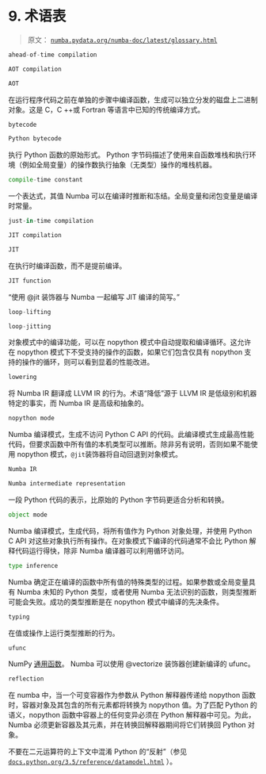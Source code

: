 # 9. 术语表

> 原文： [`numba.pydata.org/numba-doc/latest/glossary.html`](http://numba.pydata.org/numba-doc/latest/glossary.html)

```py
ahead-of-time compilation
```

```py
AOT compilation
```

```py
AOT
```

在运行程序代码之前在单独的步骤中编译函数，生成可以独立分发的磁盘上二进制对象。这是 C，C ++或 Fortran 等语言中已知的传统编译方式。

```py
bytecode
```

```py
Python bytecode
```

执行 Python 函数的原始形式。 Python 字节码描述了使用来自函数堆栈和执行环境（例如全局变量）的操作数执行抽象（无类型）操作的堆栈机器。

```py
compile-time constant
```

一个表达式，其值 Numba 可以在编译时推断和冻结。全局变量和闭包变量是编译时常量。

```py
just-in-time compilation
```

```py
JIT compilation
```

```py
JIT
```

在执行时编译函数，而不是提前编译。

```py
JIT function
```

“使用 @jit 装饰器与 Numba 一起编写 JIT 编译的简写。”

```py
loop-lifting
```

```py
loop-jitting
```

对象模式中的编译功能，可以在 nopython 模式中自动提取和编译循环。这允许在 nopython 模式下不受支持的操作的函数，如果它们包含仅具有 nopython 支持的操作的循环，则可以看到显着的性能改进。

```py
lowering
```

将 Numba IR 翻译成 LLVM IR 的行为。术语“降低”源于 LLVM IR 是低级别和机器特定的事实，而 Numba IR 是高级和抽象的。

```py
nopython mode
```

Numba 编译模式，生成不访问 Python C API 的代码。此编译模式生成最高性能代码，但要求函数中所有值的本机类型可以推断。除非另有说明，否则如果不能使用 nopython 模式，`@jit`装饰器将自动回退到对象模式。

```py
Numba IR
```

```py
Numba intermediate representation
```

一段 Python 代码的表示，比原始的 Python 字节码更适合分析和转换。

```py
object mode
```

Numba 编译模式，生成代码，将所有值作为 Python 对象处理，并使用 Python C API 对这些对象执行所有操作。在对象模式下编译的代码通常不会比 Python 解释代码运行得快，除非 Numba 编译器可以利用循环访问。

```py
type inference
```

Numba 确定正在编译的函数中所有值的特殊类型的过程。如果参数或全局变量具有 Numba 未知的 Python 类型，或者使用 Numba 无法识别的函数，则类型推断可能会失败。成功的类型推断是在 nopython 模式中编译的先决条件。

```py
typing
```

在值或操作上运行类型推断的行为。

```py
ufunc
```

NumPy [通用函数](http://docs.scipy.org/doc/numpy/reference/ufuncs.html)。 Numba 可以使用 @vectorize 装饰器创建新编译的 ufunc。

```py
reflection
```

在 numba 中，当一个可变容器作为参数从 Python 解释器传递给 nopython 函数时，容器对象及其包含的所有元素都将转换为 nopython 值。为了匹配 Python 的语义，nopython 函数中容器上的任何变异必须在 Python 解释器中可见。为此，Numba 必须更新容器及其元素，并在转换回解释器期间将它们转换回 Python 对象。

不要在二元运算符的上下文中混淆 Python 的“反射”（参见 [`docs.python.org/3.5/reference/datamodel.html`](https://docs.python.org/3.5/reference/datamodel.html) ）。